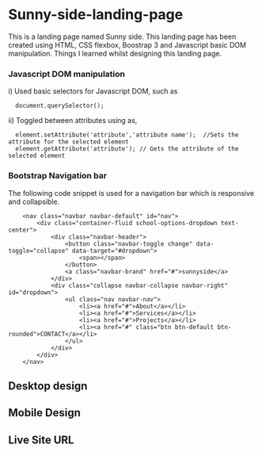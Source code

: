 # Sunny-side-landing-page
This is a landing page named Sunny side.
This landing page has been created using HTML, CSS flexbox, Boostrap 3 and Javascript basic DOM manipulation.
Things I learned whilst designing this landing page.

### Javascript DOM manipulation
i) Used basic selectors for Javascript DOM, such as
```
  document.querySelector();
```
ii) Toggled between attributes using as,
```
  element.setAttribute('attribute','attribute name');  //Sets the attribute for the selected element
  element.getAttribute('attribute'); // Gets the attribute of the selected element
```
### Bootstrap Navigation bar
The following code snippet is used for a navigation bar which is responsive and collapsible.
```
    <nav class="navbar navbar-default" id="nav">
        <div class="container-fluid school-options-dropdown text-center">
            <div class="navbar-header">
                <button class="navbar-toggle change" data-toggle="collapse" data-target="#dropdown">
                    <span></span>
                </button>
                <a class="navbar-brand" href="#">sunnyside</a>
            </div>
            <div class="collapse navbar-collapse navbar-right" id="dropdown">
                <ul class="nav navbar-nav">
                    <li><a href="#">About</a></li>
                    <li><a href="#">Services</a></li>
                    <li><a href="#">Projects</a></li>
                    <li><a href="#" class="btn btn-default btn-rounded">CONTACT</a></li>
                </ul>
            </div>
        </div>
    </nav>
```
## Desktop design

## Mobile Design

## Live Site URL
